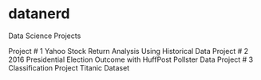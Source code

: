 # datanerd
Data Science Projects

Project # 1 Yahoo Stock Return Analysis Using Historical Data
Project # 2 2016 Presidential Election Outcome with HuffPost Pollster Data
Project # 3 Classification Project Titanic Dataset
